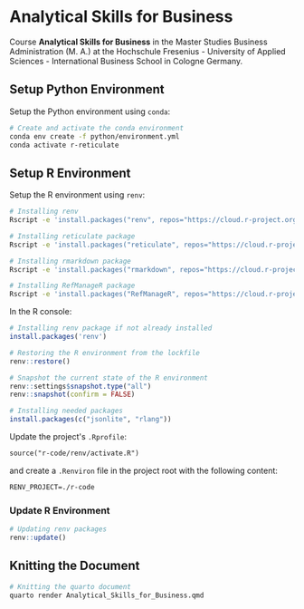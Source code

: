 # Analytical Skills for Business

Course **Analytical Skills for Business** in the Master Studies Business Administration (M. A.) at the Hochschule Fresenius - University of Applied Sciences - International Business School in Cologne Germany.

## Setup Python Environment

Setup the Python environment using `conda`:

```bash
# Create and activate the conda environment
conda env create -f python/environment.yml
conda activate r-reticulate
```

## Setup R Environment

Setup the R environment using `renv`:

```bash
# Installing renv
Rscript -e 'install.packages("renv", repos="https://cloud.r-project.org"); renv::restore(lockfile = "r-code/renv.lock")'

# Installing reticulate package
Rscript -e 'install.packages("reticulate", repos="https://cloud.r-project.org")'

# Installing rmarkdown package
Rscript -e 'install.packages("rmarkdown", repos="https://cloud.r-project.org")'

# Installing RefManageR package
Rscript -e 'install.packages("RefManageR", repos="https://cloud.r-project.org")'
```

In the R console:

```r
# Installing renv package if not already installed
install.packages('renv')

# Restoring the R environment from the lockfile
renv::restore()

# Snapshot the current state of the R environment
renv::settings$snapshot.type("all")
renv::snapshot(confirm = FALSE)

# Installing needed packages
install.packages(c("jsonlite", "rlang"))
```

Update the project's `.Rprofile`:

```txt
source("r-code/renv/activate.R")
```

and create a `.Renviron` file in the project root with the following content:

```txt
RENV_PROJECT=./r-code
```

### Update R Environment

```r
# Updating renv packages
renv::update()
```

## Knitting the Document

```bash
# Knitting the quarto document
quarto render Analytical_Skills_for_Business.qmd
```
